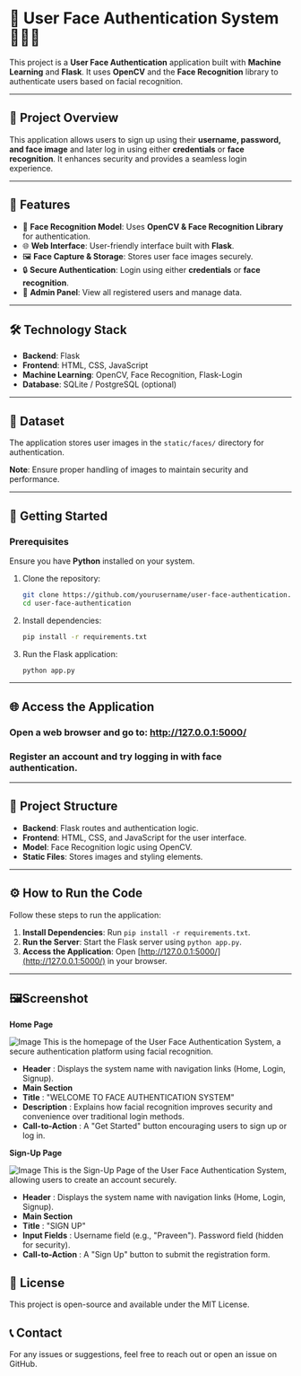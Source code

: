 #  🔐  User Face Authentication System 🧑‍💻📸

This project is a **User Face Authentication** application built with **Machine Learning** and **Flask**. It uses **OpenCV** and the **Face Recognition** library to authenticate users based on facial recognition.

---

## 🌟 Project Overview
This application allows users to sign up using their **username, password, and face image** and later log in using either **credentials** or **face recognition**. It enhances security and provides a seamless login experience.

---

## 🎯 Features
- 🤖 **Face Recognition Model**: Uses **OpenCV & Face Recognition Library** for authentication.
- 🌐 **Web Interface**: User-friendly interface built with **Flask**.
- 🖼 **Face Capture & Storage**: Stores user face images securely.
- 🔒 **Secure Authentication**: Login using either **credentials** or **face recognition**.
- 🏥 **Admin Panel**: View all registered users and manage data.

---

## 🛠 Technology Stack
- **Backend**: Flask
- **Frontend**: HTML, CSS, JavaScript
- **Machine Learning**: OpenCV, Face Recognition, Flask-Login
- **Database**: SQLite / PostgreSQL (optional)

---

## 📂 Dataset
The application stores user images in the `static/faces/` directory for authentication.

**Note**: Ensure proper handling of images to maintain security and performance.

---

## 🚀 Getting Started

### Prerequisites
Ensure you have **Python** installed on your system.

1. Clone the repository:
   ```bash
   git clone https://github.com/yourusername/user-face-authentication.git
   cd user-face-authentication
   ```

2. Install dependencies:
   ```bash
   pip install -r requirements.txt
   ```

3. Run the Flask application:
   ```bash
   python app.py
   ```

---

## 🌐 Access the Application
### Open a web browser and go to: http://127.0.0.1:5000/
### Register an account and try logging in with face authentication.

---

## 🧩 Project Structure
- **Backend**: Flask routes and authentication logic.
- **Frontend**: HTML, CSS, and JavaScript for the user interface.
- **Model**: Face Recognition logic using OpenCV.
- **Static Files**: Stores images and styling elements.

---

## ⚙️ How to Run the Code
Follow these steps to run the application:

1. **Install Dependencies**: Run `pip install -r requirements.txt`.
2. **Run the Server**: Start the Flask server using `python app.py`.
3. **Access the Application**: Open [http://127.0.0.1:5000/](http://127.0.0.1:5000/) in your browser.

---
##  🖼️Screenshot

**Home Page**

![Image](https://github.com/user-attachments/assets/1f76869e-af89-47c7-a141-27b8b54c39ed)
This is the homepage of the User Face Authentication System, a secure authentication platform using facial recognition.
- **Header** : Displays the system name with navigation links (Home, Login, Signup).
- **Main Section**
- **Title** : "WELCOME TO FACE AUTHENTICATION SYSTEM"
- **Description** : Explains how facial recognition improves security and convenience over traditional login methods.
- **Call-to-Action** : A "Get Started" button encouraging users to sign up or log in.

**Sign-Up Page**

![Image](https://github.com/user-attachments/assets/b1ffd2a8-3cda-454a-af56-ffab4259708c)
This is the Sign-Up Page of the User Face Authentication System, allowing users to create an account securely.
- **Header** :
Displays the system name with navigation links (Home, Login, Signup).
- **Main Section**
- **Title** : "SIGN UP"
- **Input Fields** :
Username field (e.g., "Praveen").
Password field (hidden for security).
- **Call-to-Action** :
A "Sign Up" button to submit the registration form.

## 📜 License
This project is open-source and available under the MIT License.

## 📞 Contact
For any issues or suggestions, feel free to reach out or open an issue on GitHub.

